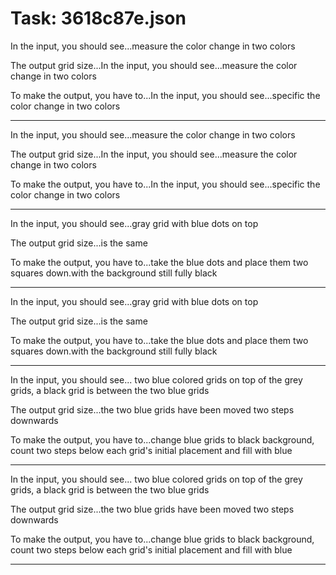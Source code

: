 # Task: 3618c87e.json

In the input, you should see...measure the color change in two colors

The output grid size...In the input, you should see...measure the color change in two colors

To make the output, you have to...In the input, you should see...specific the color change in two colors

---

In the input, you should see...measure the color change in two colors

The output grid size...In the input, you should see...measure the color change in two colors

To make the output, you have to...In the input, you should see...specific the color change in two colors

---

In the input, you should see...gray grid with blue dots on top

The output grid size...is the same

To make the output, you have to...take the blue dots and place them two squares down.with the background still fully black

---

In the input, you should see...gray grid with blue dots on top

The output grid size...is the same

To make the output, you have to...take the blue dots and place them two squares down.with the background still fully black

---

In the input, you should see... two blue colored grids on top of the grey grids, a black grid is between the two blue grids

The output grid size...the two blue grids have been moved two steps downwards

To make the output, you have to...change blue grids to black background, count two steps below each grid's initial placement and fill with blue

---

In the input, you should see... two blue colored grids on top of the grey grids, a black grid is between the two blue grids

The output grid size...the two blue grids have been moved two steps downwards

To make the output, you have to...change blue grids to black background, count two steps below each grid's initial placement and fill with blue

---

